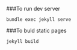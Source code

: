 ###To run dev server

```
bundle exec jekyll serve
```

###To buld static pages

```
jekyll build
```